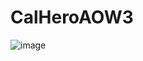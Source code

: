 ﻿# CalHeroAOW3
![image](https://github.com/user-attachments/assets/c0269cd3-71db-43b1-8c5e-b9a5d6e3e116)
